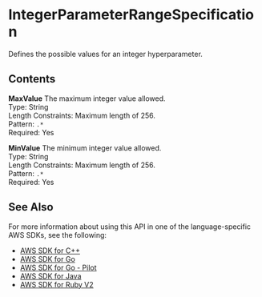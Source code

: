 # IntegerParameterRangeSpecification<a name="API_IntegerParameterRangeSpecification"></a>

Defines the possible values for an integer hyperparameter\.

## Contents<a name="API_IntegerParameterRangeSpecification_Contents"></a>

 **MaxValue**   <a name="SageMaker-Type-IntegerParameterRangeSpecification-MaxValue"></a>
The maximum integer value allowed\.  
Type: String  
Length Constraints: Maximum length of 256\.  
Pattern: `.*`   
Required: Yes

 **MinValue**   <a name="SageMaker-Type-IntegerParameterRangeSpecification-MinValue"></a>
The minimum integer value allowed\.  
Type: String  
Length Constraints: Maximum length of 256\.  
Pattern: `.*`   
Required: Yes

## See Also<a name="API_IntegerParameterRangeSpecification_SeeAlso"></a>

For more information about using this API in one of the language\-specific AWS SDKs, see the following:
+  [AWS SDK for C\+\+](https://docs.aws.amazon.com/goto/SdkForCpp/sagemaker-2017-07-24/IntegerParameterRangeSpecification) 
+  [AWS SDK for Go](https://docs.aws.amazon.com/goto/SdkForGoV1/sagemaker-2017-07-24/IntegerParameterRangeSpecification) 
+  [AWS SDK for Go \- Pilot](https://docs.aws.amazon.com/goto/SdkForGoPilot/sagemaker-2017-07-24/IntegerParameterRangeSpecification) 
+  [AWS SDK for Java](https://docs.aws.amazon.com/goto/SdkForJava/sagemaker-2017-07-24/IntegerParameterRangeSpecification) 
+  [AWS SDK for Ruby V2](https://docs.aws.amazon.com/goto/SdkForRubyV2/sagemaker-2017-07-24/IntegerParameterRangeSpecification) 